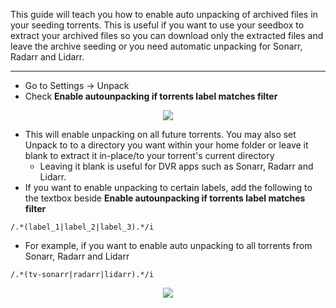 This guide will teach you how to enable auto unpacking of archived files in your seeding torrents. This is useful if you want to use your seedbox to extract your archived files so you can download only the extracted files and leave the archive seeding or you need automatic unpacking for Sonarr, Radarr and Lidarr.

***

* Go to Settings -> Unpack
* Check **Enable autounpacking if torrents label matches filter**

<p align="center"><img src="https://docs.usbx.me/uploads/images/gallery/2020-03/scaled-1680-/image-1583405851245.png"></p>

* This will enable unpacking on all future torrents. You may also set Unpack to to a directory you want within your home folder or leave it blank to extract it in-place/to your torrent's current directory
    * Leaving it blank is useful for DVR apps such as Sonarr, Radarr and Lidarr.
* If you want to enable unpacking to certain labels, add the following to the textbox beside **Enable autounpacking if torrents label matches filter**

```
/.*(label_1|label_2|label_3).*/i
```

* For example, if you want to enable auto unpacking to all torrents from Sonarr, Radarr and Lidarr

```
/.*(tv-sonarr|radarr|lidarr).*/i
```

<p align="center"><img src="https://docs.usbx.me/uploads/images/gallery/2020-03/scaled-1680-/image-1583406417621.png"></p>